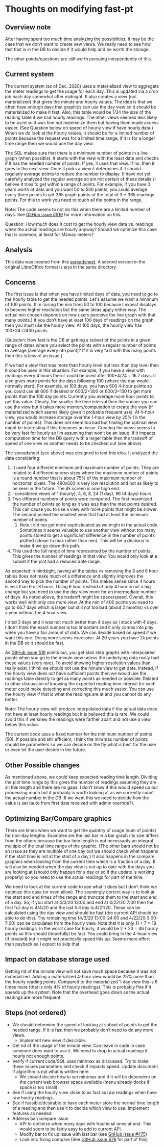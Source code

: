 # Thoughts on modifying fast-pt

## Overview note

After having spent too much time analyzing the possibilities, it may be the case that we don’t want to create new views. We really need to see how fast that is in the DB to decide if it would help and be worth the storage.

The other points/questions are still worth pursuing independently of this.

## Current system

The current system (as of Dec. 2020) uses a materialized view to aggregate the meter readings to get the usage for each day. This is updated via a cron job each day somewhat after midnight. It also creates a view (not materialized) that gives the minute and hourly values. The idea is that we often have enough days that graphics can use the day view so it should be materialized to make it fast. Also, this table would be 1/24 the size of the reading table if we had hourly readings. The other views seemed less likely to be used so it was fine not materialize them but having them made access easier. (See Question below on speed of hourly view if have hourly data.) When we do look at the hourly values, it should be for a limited number of points because the request was for a limited time range; if it is for a longer time range then we would use the day view.

The SQL makes sure that there is a minimum number of points in a line graph (when possible). It starts with the view with the least data and checks if it has the needed number of points. If yes, it uses that view. If no, then it goes to the next view. Once it picks a view it determines if it should regularly average points to reduce the number to display. (I have not yet carefully analyzed the regular average so am not certain of these details.) I believe it tries to get within a range of points. For example, if you have 3 years worth of data and you want 50 to 500 points, you could average every three points to get 365 graph points of the total of 3 * 365 readings points. For this to work you need to touch all the points in the range.

Note: The code seems to not do this when there are a limited number of days. See [GitHub issue #519](https://github.com/OpenEnergyDashboard/OED/issues/519) for more information on this.

Question: How much does it cost to get the hourly view data vs. readings when the actual readings are hourly anyway? Should we optimize this case that is common, at least for Mamac meters?

## Analysis

This data was created from this [spreadsheet](./fastPtAnalysis.xlsx). A second version in the original LibreOffice format is also in the same directory.

## Concerns

The first issue is that when you have limited days of data, you need to go to the hourly table to get the needed points. Let's assume we want a minimum of 100 points. (I’m raising the min from 50 to 100 because I expect displays to become higher resolution but the same ideas apply either way. The actual min chosen depends on how users perceive the line graph with that many points.) If you don’t have at least 100 days of readings on the graph then you must use the hourly view. At 100 days, the hourly view has 100*24=2400 points.

(Question: How fast is the DB at getting a subset of the points in a given range of dates where you select the points with a regular number of points to average (average every nth point)? If it is very fast with this many points then this is less of an issue.)

If we had a view that was more than hourly level but less than day level then it could be used in this situation. For example, if you have a view with readings every 4 hours then it could be used after 100*4/24 = 16.7 days. It also gives more points for the days following 100 (where the day would normally start). For example, at 100 days, you have 600 4-hour points so you could use all 600 if desired or 600/2=300 or 600/3=150 to get more points than the 100 day points. Currently you average more hour points to get this value. Clearly, the smaller the time interval then the sooner you can use the view but it takes more memory/computation to create the view (if materialized which seems likely given it probable frequent use). At 4-hour view, you would increase storage over the 1-hour view by 25% (¼ the number of points). This does not seem too bad but finding the optimal view might be interesting if this becomes an issue. Creating the views seems to be very fast for hourly so I’m assuming that won’t be an issue. If it impacts computation time for the DB query with a larger table then the tradeoff of speed of one view vs another needs to be checked out (see above).

The spreadsheet (see above) was designed to test this idea. It analyzed the data considering:

1. It used four different minimum and maximum number of points. They are related to 4 different screen sizes where the maximum number of points is a round number that is about 75% of the maximum number of horizontal pixels. The 480x600 is very low resolution and not as likely to be seen in the future. The 4k screen is now high end.
2. I considered views of 1 (hourly), 4, 6, 8, 24 (1 day), 96 (4 days) hours.
3. Two different numbers of points were computed. The first maximized the number of points so long as it was less than the max points desired. This can cause you to use a view with more points that might be slower. The second picked the smallest view that had at least the minimum number of points.
    1. Note I did not get more sophisticated as we might in the actual code. Sometimes it seems valuable to use another view without too many points stored to get a significant difference in the number of points plotted (closer to max rather than min). This will be a decision to make if we go down this path.
4. This used the full range of time represented by the number of points. This gives the number of readings in that view. You would only look at a subset if the plot had a reduced date range.

As expected in hindsight, having all the tables vs removing the 6 and 8 hour tables does not make much of a difference and slightly improves the second way to pick the number of points. This makes sense since 4 hours is less than 6 or 8 hours. Using 6 hour instead of only 4 hour is not a big change but you need to use the day view more for an intermediate number of days. As noted above, the tradeoff might be space/speed. Overall, this works well with only one more view. At the min of 400 points you need to go to 66.7 days which is larger but still not too bad (about 2 months) vs over a year without the 4 hour view.

I tried 3 days and it was not much better than 4 days so I stuck with 4 days. I don’t think the exact number is too important and it only comes into play when you have a fair amount of data. We can decide based on speed if we want this one. Doing more seems excessive. At 20 years you have 2k points in the DB so it should be fast.

As [GitHub issue 519](https://github.com/OpenEnergyDashboard/OED/issues/519) points out, you get stair step graphs with interpolated points when you go to the minute view unless the underlying data really had these values (very rare). To avoid showing higher resolution values than really exist, I think we should not use the minute view to get data. Instead, if the hourly view does not have sufficient points then we would use the readings table directly to get as many points as needed or possible. Related to other discussion of knowing the expected reading time interval for each meter could make detecting and correcting this much easier. You can use the hourly view if that is what the readings are at and you cannot do any better.

Note: The hourly view will produce interpolated data if the actual data does not have at least hourly readings but it is believed this is rare. We could avoid this if we knew the readings were farther apart and not use a view below this value.

The current code uses a fixed number for the minimum number of points (50). If possible and still efficient, I think the min/max number of points should be parameters so we can decide on the fly what is best for the user or even let the user decide in the future.

## Other Possible changes

As mentioned above, we could keep expected reading time length. Dividing the plot time range by this gives the number of readings assuming they are all this length and there are no gaps. I don’t know if this would speed up our processing much but it probably is worth looking at as we currently count the actual number in the DB. If we want this we need to decide how the value is set (auto from first data received with admin override?).

## Optimizing Bar/Compare graphics

There are times when we want to get the quantity of usage (sum of points) for non-day lengths. Examples are the last bar in a bar graph (its size differs from the others because the bar time length is not necessarily an integral multiple of the total time range of the graphic. (The other bars should not be an issue as they are multiple of one day but we should check what happens if the start time is not at the start of a day.) It also happens in the compare graphics when looking from the current time which is a fraction of a day. It will also be needed when the day view is not up to date with the days you are looking at (should only happen for a day or so if the update is working properly) so you need to use the actual readings for part of the time.

We need to look at the current code to see what it does but I don’t think we optimize this case (or even allow). The seemingly correct way is to look at the start and end times of the range and truncate them to the start and end of a day. So, if you start at 4/3/20 13:00 and end at 4/22/20 7:00 then the first full day is 4/4/20 and the last full day is 4/21/20. These can be calculated using the day view and should be fast (the current API should be able to do this). The remaining time (4/3/20 13:00-24:00 and 4/22/20 0:00-7:00) can be calculated from the hourly view. Note that it is only 11 + 7 = 18 hourly readings. In the worst case for hourly, it would be 2 * 23 = 46 hourly points so this should (hopefully) be fast. You could bring in the 4-hour view (if created) but it might not practically speed this up. Seems more effort than payback so I expect to skip that.

## Impact on database storage used

Getting rid of the minute view will not save much space because it was not materialized. Adding a materialized 4-hour view would be 25% more than the hourly reading points. Compared to the materialized 1-day view this is 6 times more (that is only 4% of hourly readings). This is probably fine if it speeds up the system. Note that the overhead goes down as the actual readings are more frequent.

## Steps (not ordered)

* We should determine the speed of looking at subset of points to get the needed range. If it is fast then we probably don’t need to do any more views.
  * Implement new view if desirable.
* Get rid of the usage of the minute view. Can leave in code in case someone does want to use it. We need to drop to actual readings if hourly not enough points.
* Verify if current code/SQL uses min/max as discussed. Try to make these values parameters and check if impacts speed. Update document if algorithm is not what is written here.
  * We should decide how to set min/max and if it will be dependent on the current web browser space available (menu already  docks if space is too small).
* See if using the hourly view close to as fast as raw readings when have raw hourly readings.
* See if feasible/desirable to have each meter store the normal time length of a reading and then use it to decide which view to use. Implement features as needed.
* Address bar/compare issue
  * API to optimize when many days with fractional ones at end. This would seem to be fairly easy to add to current API.
  * Modify bar to fix up issue with last bar (see [GitHub issue #475](https://github.com/OpenEnergyDashboard/OED/issues/475))
  * Look into fixing compare (See [GitHub issue 478](https://github.com/OpenEnergyDashboard/OED/issues/478) for part of this)
